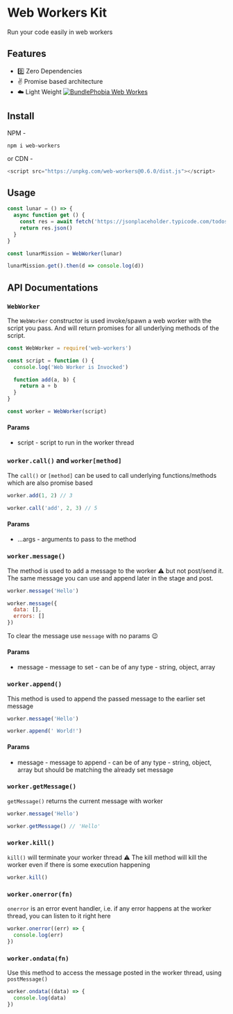 # Web Workers Kit

Run your code easily in web workers

## Features

- :zero: Zero Dependencies
- :v: Promise based architecture
- :cloud: Light Weight [![BundlePhobia Web Workes](https://badgen.net/bundlephobia/minzip/web-workers)](https://bundlephobia.com/result?p=web-workers@0.7.0)

## Install

NPM -

```shell
npm i web-workers
```

or
CDN -

```js
<script src="https://unpkg.com/web-workers@0.6.0/dist.js"></script>
```

## Usage

```js
const lunar = () => {
  async function get () {
    const res = await fetch('https://jsonplaceholder.typicode.com/todos/1')
    return res.json()
  }
}

const lunarMission = WebWorker(lunar)

lunarMission.get().then(d => console.log(d))
```

## API Documentations

### `WebWorker`

The `WebWorker` constructor is used invoke/spawn a web worker with the script you pass.
And will return promises for all underlying methods of the script.

```js
const WebWorker = require('web-workers')

const script = function () {
  console.log('Web Worker is Invocked')

  function add(a, b) {
    return a + b
  }
}

const worker = WebWorker(script)
```

#### Params

- script - script to run in the worker thread

### `worker.call()` and `worker[method]`

The `call()` or `[method]` can be used to call underlying functions/methods which are also promise based

```js
worker.add(1, 2) // 3

worker.call('add', 2, 3) // 5
```

#### Params

- ...args - arguments to pass to the method

### `worker.message()`

The method is used to add a message to the worker :warning: but not post/send it.
The same message you can use and append later in the stage and post.

```js
worker.message('Hello')

worker.message({
  data: [],
  errors: []
})
```

To clear the message use `message` with no params :wink:

#### Params

- message - message to set - can be of any type - string, object, array

### `worker.append()`

This method is used to append the passed message to the earlier set message

```js
worker.message('Hello')

worker.append(' World!')
```

#### Params

- message - message to append - can be of any type - string, object, array but should be matching the already set message

### `worker.getMessage()`

`getMessage()` returns the current message with worker

```js
worker.message('Hello')

worker.getMessage() // 'Hello'
```

### `worker.kill()`

`kill()` will terminate your worker thread
:warning: The kill method will kill the worker even if there is some execution happening

```js
worker.kill()
```

### `worker.onerror(fn)`

`onerror` is an error event handler, i.e. if any error happens at the worker thread, you can listen to it right here

```js
worker.onerror((err) => {
  console.log(err)
})
```

### `worker.ondata(fn)`

Use this method to access the message posted in the worker thread, using `postMessage()`

```js
worker.ondata((data) => {
  console.log(data)
})
```
